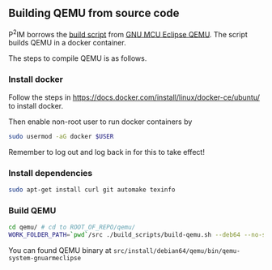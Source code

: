 ## Building QEMU from source code
P<sup>2</sup>IM borrows the [build script](../qemu/build_scripts/) from [GNU MCU Eclipse QEMU](https://gnu-mcu-eclipse.github.io/qemu/). The script builds QEMU in a docker container.

The steps to compile QEMU is as follows.

### Install docker
Follow the steps in https://docs.docker.com/install/linux/docker-ce/ubuntu/ to install docker.

Then enable non-root user to run docker containers by
```bash
sudo usermod -aG docker $USER
```

Remember to log out and log back in for this to take effect!


### Install dependencies
```bash
sudo apt-get install curl git automake texinfo
```


### Build QEMU
```bash
cd qemu/ # cd to ROOT_OF_REPO/qemu/
WORK_FOLDER_PATH=`pwd`/src ./build_scripts/build-qemu.sh --deb64 --no-strip
```


You can found QEMU binary at `src/install/debian64/qemu/bin/qemu-system-gnuarmeclipse`
